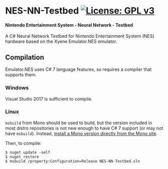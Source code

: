 # NES-NN-Testbed [![License: GPL v3](https://img.shields.io/badge/License-GPL%20v3-blue.svg)](https://www.gnu.org/licenses/gpl-3.0)
#### Nintendo Entertainment System - Neural Network - Testbed


A C# Neural Network Testbed for Nintendo Entertainment System (NES) hardware based on the Xyene Emulator.NES emulator.


## Compilation
Emulator.NES uses C# 7 language features, so requires a compiler that supports them.

### Windows
Visual Studio 2017 is sufficient to compile.

### Linux
`msbuild` from Mono should be used to build, but the version included in most distro repositories is not
new enough to have C# 7 support (or may not have `msbuild`). Instead, [install a Mono version directly from the Mono site](http://www.mono-project.com/download/#download-lin).

Then, to compile:
```
$ nuget update -self
$ nuget restore
$ msbuild /property:Configuration=Release NES-NN-Testbed.sln
```
